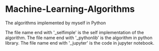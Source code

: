 # Machine-Learning-Algorithms
The algorithms implemented by myself in Python


The file name end with '_selfimple' is the self implementation of the algorithm.
The file name end with '_pythonlib' is the algorithm in python library.
The file name end with '_jupyter' is the code in jupyter notebook.
